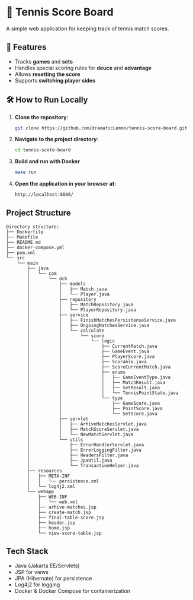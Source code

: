 # 🎾 Tennis Score Board

A simple web application for keeping track of tennis match scores.  

## 🚀 Features
- Tracks **games** and **sets**  
- Handles special scoring rules for **deuce** and **advantage**  
- Allows **resetting the score**  
- Supports **switching player sides**  

## 🛠️ How to Run Locally

1. **Clone the repository**:
   ```bash
   git clone https://github.com/dramaticLemon/tennis-score-board.git
   ```
2. **Navigate to the project directory**:
   ```bash
   cd tennis-scote-board
   ```
3. **Build and run with Docker**
   ```bash
   make run
   ```
4. **Open the application in your browser at:**
   ```bash
   http://localhost:8080/
   ```
## Project Structure
```
Directory structure:
├── Dockerfile
├── Makefile
├── README.md
├── docker-compose.yml
├── pom.xml
└── src
    └── main
        ├── java
        │   └── com
        │       └── dch
        │           ├── models
        │           │   ├── Match.java
        │           │   └── Player.java
        │           ├── repository
        │           │   ├── MatchRepository.java
        │           │   └── PlayerRepository.java
        │           ├── service
        │           │   ├── FinishMatchesPersistenseService.java
        │           │   ├── OngoingMatchesService.java
        │           │   └── calculate
        │           │       └── score
        │           │           └── logic
        │           │               ├── CurrentMatch.java
        │           │               ├── GameEvent.java
        │           │               ├── PlayerScore.java
        │           │               ├── Scorable.java
        │           │               ├── ScoreCurrentMatch.java
        │           │               ├── enums
        │           │               │   ├── GameEventType.java
        │           │               │   ├── MatchResult.java
        │           │               │   ├── SetResult.java
        │           │               │   └── TennisPointState.java
        │           │               └── type
        │           │                   ├── GameScore.java
        │           │                   ├── PointScore.java
        │           │                   └── SetScore.java
        │           ├── servlet
        │           │   ├── ArhiveMatchesServlet.java
        │           │   ├── MatchScoreServlet.java
        │           │   └── NewMatchServlet.java
        │           └── utils
        │               ├── ErrorHandlerServlet.java
        │               ├── ErrorLoggingFilter.java
        │               ├── HeadersFilter.java
        │               ├── JpaUtil.java
        │               └── TransactionHelper.java
        ├── resources
        │   ├── META-INF
        │   │   └── persistence.xml
        │   └── log4j2.xml
        └── webapp
            ├── WEB-INF
            │   └── web.xml
            ├── arhive-matches.jsp
            ├── create-match.jsp
            ├── final-table-score.jsp
            ├── header.jsp
            ├── home.jsp
            └── view-score-table.jsp
```
## Tech Stack
- Java (Jakarta EE/Servlets)
- JSP for views
- JPA (Hibernate) for persistence
- Log4j2 for logging
- Docker & Docker Compose for containerization
